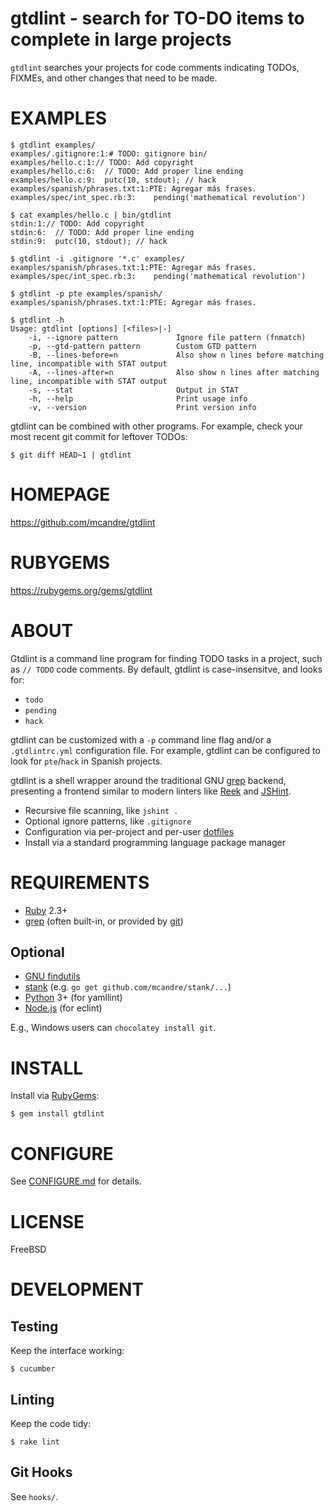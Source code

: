 # gtdlint - search for TO-DO items to complete in large projects

`gtdlint` searches your projects for code comments indicating TODOs, FIXMEs, and other changes that need to be made.

# EXAMPLES

```console
$ gtdlint examples/
examples/.gitignore:1:# TODO: gitignore bin/
examples/hello.c:1:// TODO: Add copyright
examples/hello.c:6:  // TODO: Add proper line ending
examples/hello.c:9:  putc(10, stdout); // hack
examples/spanish/phrases.txt:1:PTE: Agregar más frases.
examples/spec/int_spec.rb:3:    pending('mathematical revolution')

$ cat examples/hello.c | bin/gtdlint
stdin:1:// TODO: Add copyright
stdin:6:  // TODO: Add proper line ending
stdin:9:  putc(10, stdout); // hack

$ gtdlint -i .gitignore '*.c' examples/
examples/spanish/phrases.txt:1:PTE: Agregar más frases.
examples/spec/int_spec.rb:3:    pending('mathematical revolution')

$ gtdlint -p pte examples/spanish/
examples/spanish/phrases.txt:1:PTE: Agregar más frases.

$ gtdlint -h
Usage: gtdlint [options] [<files>|-]
    -i, --ignore pattern             Ignore file pattern (fnmatch)
    -p, --gtd-pattern pattern        Custom GTD pattern
    -B, --lines-before=n             Also show n lines before matching line, incompatible with STAT output
    -A, --lines-after=n              Also show n lines after matching line, incompatible with STAT output
    -s, --stat                       Output in STAT
    -h, --help                       Print usage info
    -v, --version                    Print version info
```

gtdlint can be combined with other programs. For example, check your most recent git commit for leftover TODOs:

```console
$ git diff HEAD~1 | gtdlint
```

# HOMEPAGE

https://github.com/mcandre/gtdlint

# RUBYGEMS

https://rubygems.org/gems/gtdlint

# ABOUT

Gtdlint is a command line program for finding TODO tasks in a project, such as `// TODO` code comments. By default, gtdlint is case-insensitve, and looks for:

* `todo`
* `pending`
* `hack`

gtdlint can be customized with a `-p` command line flag and/or a `.gtdlintrc.yml` configuration file. For example, gtdlint can be configured to look for `pte`/`hack` in Spanish projects.

gtdlint is a shell wrapper around the traditional GNU [grep](http://www.gnu.org/software/grep/) backend, presenting a frontend similar to modern linters like [Reek](https://github.com/troessner/reek/wiki) and [JSHint](http://jshint.com/).

* Recursive file scanning, like `jshint .`
* Optional ignore patterns, like `.gitignore`
* Configuration via per-project and per-user [dotfiles](https://github.com/mcandre/gtdlint/blob/master/CONFIGURE.md#dotfiles)
* Install via a standard programming language package manager

# REQUIREMENTS

* [Ruby](https://www.ruby-lang.org/) 2.3+
* [grep](http://www.gnu.org/software/grep/) (often built-in, or provided by [git](http://git-scm.com/))

## Optional

* [GNU findutils](https://www.gnu.org/software/findutils/)
* [stank](https://github.com/mcandre/stank) (e.g. `go get github.com/mcandre/stank/...`)
* [Python](https://www.python.org) 3+ (for yamllint)
* [Node.js](https://nodejs.org/en/) (for eclint)

E.g., Windows users can `chocolatey install git`.

# INSTALL

Install via [RubyGems](http://rubygems.org/):

```console
$ gem install gtdlint
```

# CONFIGURE

See [CONFIGURE.md](https://github.com/mcandre/gtdlint/blob/master/CONFIGURE.md) for details.

# LICENSE

FreeBSD

# DEVELOPMENT

## Testing

Keep the interface working:

```console
$ cucumber
```

## Linting

Keep the code tidy:

```console
$ rake lint
```

## Git Hooks

See `hooks/`.

